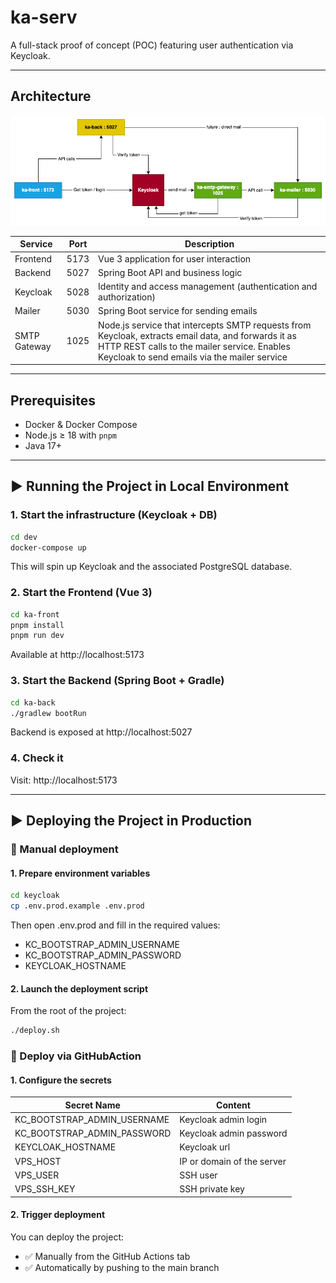 # ka-serv

A full-stack proof of concept (POC) featuring user authentication via Keycloak.

---

## Architecture

![Architecture Diagram](./doc/ka-architecture.png)

| Service      | Port | Description                                                                                                                                                                                        |
| ------------ | ---- | -------------------------------------------------------------------------------------------------------------------------------------------------------------------------------------------------- |
| Frontend     | 5173 | Vue 3 application for user interaction                                                                                                                                                             |
| Backend      | 5027 | Spring Boot API and business logic                                                                                                                                                                 |
| Keycloak     | 5028 | Identity and access management (authentication and authorization)                                                                                                                                  |
| Mailer       | 5030 | Spring Boot service for sending emails                                                                                                                                                             |
| SMTP Gateway | 1025 | Node.js service that intercepts SMTP requests from Keycloak, extracts email data, and forwards it as HTTP REST calls to the mailer service. Enables Keycloak to send emails via the mailer service |

---

## Prerequisites

- Docker & Docker Compose
- Node.js ≥ 18 with `pnpm`
- Java 17+

---

## ▶ Running the Project in Local Environment

### 1. Start the infrastructure (Keycloak + DB)

```bash
cd dev
docker-compose up
```

This will spin up Keycloak and the associated PostgreSQL database.

### 2. Start the Frontend (Vue 3)

```bash
cd ka-front
pnpm install
pnpm run dev
```

Available at http://localhost:5173

### 3. Start the Backend (Spring Boot + Gradle)

```bash
cd ka-back
./gradlew bootRun
```

Backend is exposed at http://localhost:5027

### 4. Check it

Visit: http://localhost:5173

---

## ▶ Deploying the Project in Production

### 🚀 Manual deployment

#### 1. Prepare environment variables

```bash
cd keycloak
cp .env.prod.example .env.prod
```

Then open .env.prod and fill in the required values:

- KC_BOOTSTRAP_ADMIN_USERNAME
- KC_BOOTSTRAP_ADMIN_PASSWORD
- KEYCLOAK_HOSTNAME

#### 2. Launch the deployment script

From the root of the project:

```bash
./deploy.sh
```

### 🤖 Deploy via GitHubAction

#### 1. Configure the secrets

| Secret Name                 | Content                    |
| --------------------------- | -------------------------- |
| KC_BOOTSTRAP_ADMIN_USERNAME | Keycloak admin login       |
| KC_BOOTSTRAP_ADMIN_PASSWORD | Keycloak admin password    |
| KEYCLOAK_HOSTNAME           | Keycloak url               |
| VPS_HOST                    | IP or domain of the server |
| VPS_USER                    | SSH user                   |
| VPS_SSH_KEY                 | SSH private key            |

#### 2. Trigger deployment

You can deploy the project:

- ✅ Manually from the GitHub Actions tab
- ✅ Automatically by pushing to the main branch

